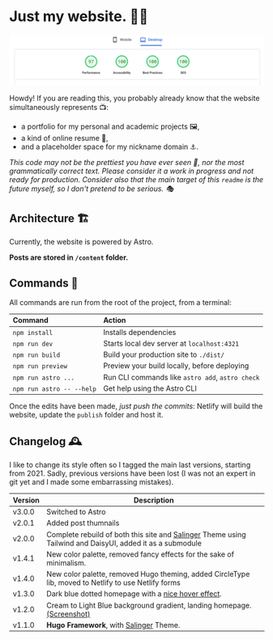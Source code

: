 

# Just my website. 🥸💅
![Scores](https://github.com/jacksalici/jacksalici.com/blob/main/public/uploads/scores.png)


Howdy! If you are reading this, you probably already know that the website simultaneously represents 📺:

- a portfolio for my personal and academic projects 🖼️,
- a kind of online resume 🪪,
- and a placeholder space for my nickname domain ⚓️.

_This code may not be the prettiest you have ever seen 👀, nor the most grammatically correct text. Please consider it a work in progress and not ready for production. Consider also that the main target of this `readme` is the future myself, so I don't pretend to be serious. 🎭_


## Architecture 🏗️

Currently, the website is powered by Astro.

**Posts are stored in `/content` folder.**

## Commands 🧞

All commands are run from the root of the project, from a terminal:

| Command                   | Action                                           |
| :------------------------ | :----------------------------------------------- |
| `npm install`             | Installs dependencies                            |
| `npm run dev`             | Starts local dev server at `localhost:4321`      |
| `npm run build`           | Build your production site to `./dist/`          |
| `npm run preview`         | Preview your build locally, before deploying     |
| `npm run astro ...`       | Run CLI commands like `astro add`, `astro check` |
| `npm run astro -- --help` | Get help using the Astro CLI                     |

Once the edits have been made, *just push the commits*: Netlify will build the website, update the `publish` folder and host it.

## Changelog 🕰️

I like to change its style often so I tagged the main last versions, starting from 2021. Sadly, previous versions have been lost (I was not an expert in git yet and I made some embarrassing mistakes).  

|Version|Description|
|-|-|
v3.0.0| Switched to Astro |
v2.0.1| Added post thumnails |
v2.0.0| Complete rebuild of both this site and [Salinger](https://themes.gohugo.io/themes/salinger-theme/) Theme using Tailwind and DaisyUI, added it as a submodule|
v1.4.1| New color palette, removed fancy effects for the sake of minimalism.|
v1.4.0| New color palette, removed Hugo theming, added CircleType lib, moved to Netlify to use Netlify forms|
v1.3.0| Dark blue dotted homepage with a [nice hover effect](https://github.com/jacksalici/jacksalici.github.io/blob/v1.3.0/themes/jacksaliciwebsite/assets/js/main.js).|
v1.2.0| Cream to Light Blue background gradient, landing homepage. [(Screenshot)](static/uploads/v1.2.0.png)
|v1.1.0| __Hugo Framework__, with [Salinger](https://themes.gohugo.io/themes/salinger-theme/) Theme.

